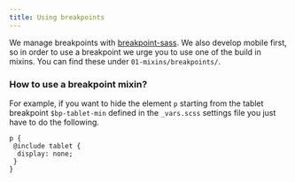 ```yaml
---
title: Using breakpoints
---
```


We manage breakpoints with [breakpoint-sass](http://breakpoint-sass.com/). We also develop mobile first, so in order to use a breakpoint we urge you to use one of the build in mixins. You can find these under `01-mixins/breakpoints/`.

### How to use a breakpoint mixin?
For example, if you want to hide the element `p` starting from the tablet breakpoint `$bp-tablet-min` defined in the `_vars.scss` settings file you just have to do the following.
```
p {
 @include tablet {
  display: none;
 }
}
```
